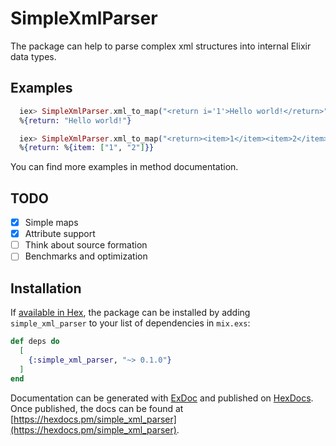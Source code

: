 # SimpleXmlParser

The package can help to parse complex xml structures into internal Elixir data types.

## Examples

```elixir
  iex> SimpleXmlParser.xml_to_map("<return i='1'>Hello world!</return>")
  %{return: "Hello world!"}

  iex> SimpleXmlParser.xml_to_map("<return><item>1</item><item>2</item></return>")
  %{return: %{item: ["1", "2"]}}
```

You can find more examples in method documentation.

## TODO

* [x] Simple maps
* [x] Attribute support
* [ ] Think about source formation
* [ ] Benchmarks and optimization

## Installation

If [available in Hex](https://hex.pm/docs/publish), the package can be installed
by adding `simple_xml_parser` to your list of dependencies in `mix.exs`:

```elixir
def deps do
  [
    {:simple_xml_parser, "~> 0.1.0"}
  ]
end
```

Documentation can be generated with [ExDoc](https://github.com/elixir-lang/ex_doc)
and published on [HexDocs](https://hexdocs.pm). Once published, the docs can
be found at [https://hexdocs.pm/simple_xml_parser](https://hexdocs.pm/simple_xml_parser).
